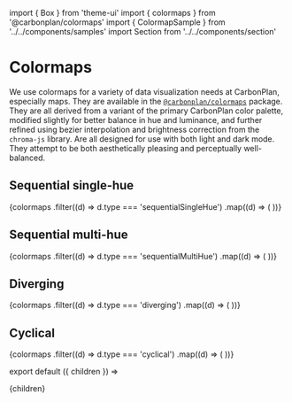 import { Box } from 'theme-ui'
import { colormaps } from '@carbonplan/colormaps'
import { ColormapSample } from '../../components/samples'
import Section from '../../components/section'

# Colormaps

We use colormaps for a variety of data visualization needs at CarbonPlan, especially maps. They are available in the [`@carbonplan/colormaps`](https://github.com/carbonplan/colormaps) package. They are all derived from a variant of the primary CarbonPlan color palette, modified slightly for better balance in hue and luminance, and further refined using bezier interpolation and brightness correction from the `chroma-js` library. Are all designed for use with both light and dark mode. They attempt to be both aesthetically pleasing and perceptually well-balanced.

## Sequential single-hue

<Box>
  {colormaps
    .filter((d) => d.type === 'sequentialSingleHue')
    .map((d) => (
      <ColormapSample key={d.name} name={d.name} />
    ))}
</Box>

## Sequential multi-hue

<Box>
  {colormaps
    .filter((d) => d.type === 'sequentialMultiHue')
    .map((d) => (
      <ColormapSample key={d.name} name={d.name} />
    ))}
</Box>

## Diverging

<Box>
  {colormaps
    .filter((d) => d.type === 'diverging')
    .map((d) => (
      <ColormapSample key={d.name} name={d.name} />
    ))}
</Box>

## Cyclical

<Box>
  {colormaps
    .filter((d) => d.type === 'cyclical')
    .map((d) => (
      <ColormapSample key={d.name} name={d.name} />
    ))}
</Box>

export default ({ children }) => <Section name='colormaps'>{children}</Section>
